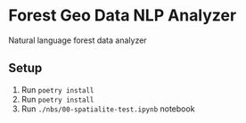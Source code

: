# Forest Geo Data NLP Analyzer

Natural language forest data analyzer

## Setup

1. Run `poetry install`
2. Run `poetry install`
3. Run `./nbs/00-spatialite-test.ipynb` notebook